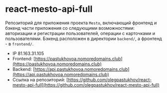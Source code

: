 # react-mesto-api-full
Репозиторий для приложения проекта `Mesto`, включающий фронтенд и бэкенд части приложения со следующими возможностями: авторизации и регистрации пользователей, операции с карточками и пользователями. Бэкенд расположен в директории `backend/`, а фронтенд - в `frontend/`.

* IP  81.163.31.105
* Frontend: [https://pastukhovoa.nomoredomains.club](https://pastukhovoa.nomoredomains.club)
* Backend: [https://api.pastukhovoa.nomoredomains.club](https://api.pastukhovoa.nomoredomains.club)
* Ссылка на репозиторий: [https://github.com/olegpastukhov/react-mesto-api-full](https://github.com/olegpastukhov/react-mesto-api-full)
